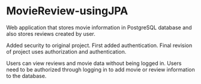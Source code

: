 # MovieReview-usingJPA

Web application that stores movie information in PostgreSQL database and also stores reviews created by user.  

Added security to original project. First added authentication. Final revision of project uses authorization and authentication. 

Users can view reviews and movie data without being logged in. Users need to be authorized through logging in to add movie or review information to the database.
